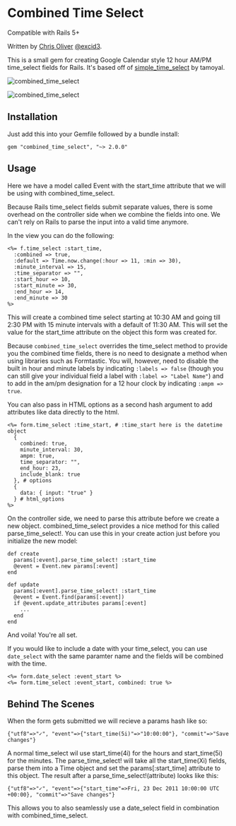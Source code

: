 Combined Time Select
====================

Compatible with Rails 5+

Written by [Chris Oliver](http://excid3.com) [@excid3](https://twitter.com/excid3).

This is a small gem for creating Google Calendar style 12 hour AM/PM
time_select fields for Rails. It's based off of [simple_time_select](https://github.com/tamoyal/simple_time_select) by tamoyal.

![combined_time_select](http://f.cl.ly/items/1945331M3W1h0f1K3I2v/Screen%20Shot%202011-12-23%20at%2012.08.37%20AM.png)

![combined_time_select](http://f.cl.ly/items/0H1x3a0S3m3E1U020s2m/Screen%20Shot%202011-12-23%20at%2012.09.00%20AM.png)

Installation
------------

Just add this into your Gemfile followed by a bundle install:

    gem "combined_time_select", "~> 2.0.0"

Usage
-----

Here we have a model called Event with the start_time attribute that we
will be using with combined_time_select.

Because Rails time_select fields submit separate values, there is some
overhead on the controller side when we combine the fields into one. We
can't rely on Rails to parse the input into a valid time anymore.

In the view you can do the following:

    <%= f.time_select :start_time,
      :combined => true,
      :default => Time.now.change(:hour => 11, :min => 30),
      :minute_interval => 15,
      :time_separator => "",
      :start_hour => 10,
      :start_minute => 30,
      :end_hour => 14,
      :end_minute => 30
    %>

This will create a combined time select starting at 10:30 AM and going till
2:30 PM with 15 minute intervals with a default of 11:30 AM. This will set the
value for the start_time attribute on the object this form was created
for.

Because `combined_time_select` overrides the time_select method to provide you the combined time fields, there is no need to designate a method when using libraries such as Formtastic.  You will, however, need to disable the built in hour and minute labels by indicating `:labels => false` (though you can still give your individual field a label with `:label => "Label Name"`) and to add in the am/pm designation for a 12 hour clock by indicating `:ampm => true`.

You can also pass in HTML options as a second hash argument to add attributes like data directly to the html.

```erb
<%= form.time_select :time_start, # :time_start here is the datetime object
  {
    combined: true, 
    minute_interval: 30, 
    ampm: true, 
    time_separator: "", 
    end_hour: 23, 
    include_blank: true
  }, # options
  {  
    data: { input: "true" }
  } # html_options
%>
```

On the controller side, we need to parse this attribute before we create
a new object. combined_time_select provides a nice method for this
called parse_time_select!. You can use this in your create action just
before you initialize the new model:

    def create
      params[:event].parse_time_select! :start_time
      @event = Event.new params[:event]
    end

    def update
      params[:event].parse_time_select! :start_time
      @event = Event.find(params[:event])
      if @event.update_attributes params[:event]
        ...
      end
    end

And voila! You're all set.

If you would like to include a date with your time_select, you can use `date_select` with the same paramter name and the fields will be combined with the time.

    <%= form.date_select :event_start %>
    <%= form.time_select :event_start, combined: true %>

Behind The Scenes
-----------------

When the form gets submitted we will recieve a params hash like so:

    {"utf8"=>"✓", "event"=>{"start_time(5i)"=>"10:00:00"}, "commit"=>"Save changes"}

A normal time_select wil use start_time(4i) for the hours and
start_time(5i) for the minutes. The parse_time_select! will take all the
start_time(Xi) fields, parse them into a Time object and set the
params[:start_time] attribute to this object. The result after a
parse_time_select!(attribute) looks like this:

    {"utf8"=>"✓", "event"=>{"start_time"=>Fri, 23 Dec 2011 10:00:00 UTC +00:00}, "commit"=>"Save changes"}

This allows you to also seamlessly use a date_select field in
combination with combined_time_select.


